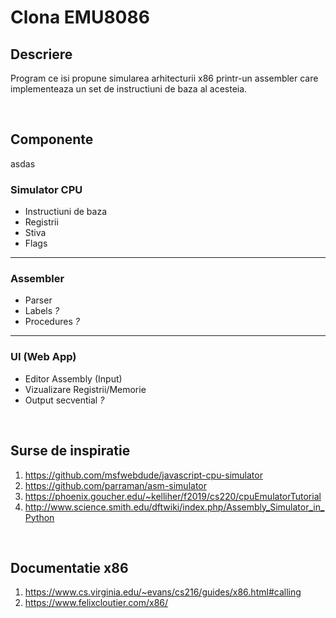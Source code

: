 # Clona **EMU8086**


## **Descriere**

Program ce isi propune simularea arhitecturii x86 printr-un assembler care implementeaza un set de instructiuni de baza al acesteia.

<br>

## **Componente**

asdas

### Simulator CPU
- Instructiuni de baza
- Registrii
- Stiva
- Flags
---
### Assembler
- Parser
- Labels *?*
- Procedures *?*
---
### UI (Web App)
- Editor Assembly (Input)
- Vizualizare Registrii/Memorie
- Output secvential *?*

<br>

## **Surse de inspiratie**
1. https://github.com/msfwebdude/javascript-cpu-simulator
2. https://github.com/parraman/asm-simulator
3. https://phoenix.goucher.edu/~kelliher/f2019/cs220/cpuEmulatorTutorial
4. http://www.science.smith.edu/dftwiki/index.php/Assembly_Simulator_in_Python

<br>

## **Documentatie x86**
1. https://www.cs.virginia.edu/~evans/cs216/guides/x86.html#calling
2. https://www.felixcloutier.com/x86/
